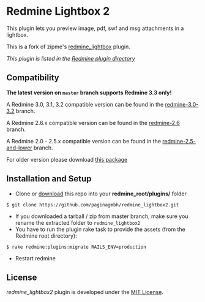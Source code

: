 Redmine Lightbox 2
==================

This plugin lets you preview image, pdf, swf and msg attachments in a lightbox.

This is a fork of zipme's [redmine_lightbox](https://github.com/zipme/redmine_lightbox) plugin.

*This plugin is listed in the [Redmine plugin directory](http://www.redmine.org/plugins/redmine_lightbox2)*


Compatibility
-------------

**The latest version on `master` branch supports Redmine 3.3 only!**

A Redmine 3.0, 3.1, 3.2 compatible version can be found in the [redmine-3.0-3.2](https://github.com/paginagmbh/redmine_lightbox2/tree/redmine-3.0-3.2) branch.

A Redmine 2.6.x compatible version can be found in the [redmine-2.6](https://github.com/paginagmbh/redmine_lightbox2/tree/redmine-2.6) branch.

A Redmine 2.0 - 2.5.x compatible version can be found in the [redmine-2.5-and-lower](https://github.com/paginagmbh/redmine_lightbox2/tree/redmine-2.5-and-lower) branch.

For older version please download [this package](https://github.com/paginagmbh/redmine_lightbox2/zipball/7cd1d66d54f267015dcd0b0d0eadab251918de1d)


Installation and Setup
----------------------

* Clone or [download](https://github.com/paginagmbh/redmine_lightbox2/releases) this repo into your **redmine_root/plugins/** folder
```
$ git clone https://github.com/paginagmbh/redmine_lightbox2.git
```
* If you downloaded a tarball / zip from master branch, make sure you rename the extracted folder to `redmine_lightbox2`
* You have to run the plugin rake task to provide the assets (from the Redmine root directory):
```
$ rake redmine:plugins:migrate RAILS_ENV=production
```
* Restart redmine


License
-------

*redmine_lightbox2* plugin is developed under the [MIT License](LICENCE).

